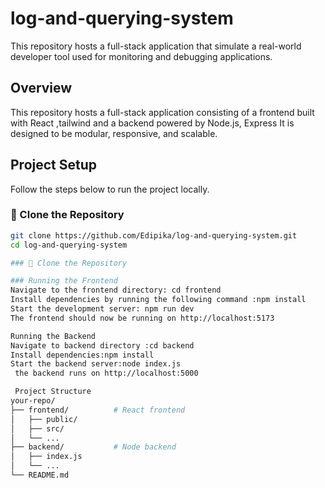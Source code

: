 # log-and-querying-system
This repository hosts a full-stack application that simulate a real-world developer tool used for monitoring and debugging applications.

## Overview
This repository hosts a full-stack application consisting of a frontend built with React ,tailwind and a backend powered by Node.js, Express It is designed to be modular, responsive, and scalable.

## Project Setup
Follow the steps below to run the project locally.

### 🔄 Clone the Repository
```bash
git clone https://github.com/Edipika/log-and-querying-system.git
cd log-and-querying-system  

### 🔄 Clone the Repository

### Running the Frontend
Navigate to the frontend directory: cd frontend
Install dependencies by running the following command :npm install
Start the development server: npm run dev
The frontend should now be running on http://localhost:5173

Running the Backend
Navigate to backend directory :cd backend 
Install dependencies:npm install
Start the backend server:node index.js
 the backend runs on http://localhost:5000 

 Project Structure
your-repo/
├── frontend/          # React frontend
│   ├── public/
│   ├── src/
│   └── ...
├── backend/           # Node backend 
│   ├── index.js
│   └── ...
└── README.md